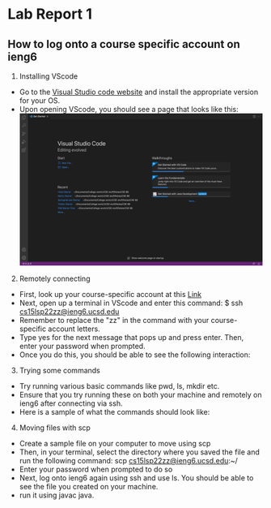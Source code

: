 # Lab Report 1

## How to log onto a course specific account on ieng6

1. Installing VScode
* Go to the [Visual Studio code website](https://code.visualstudio.com/) and install the appropriate version for your OS.
* Upon opening VScode, you should see a page that looks like this: 
![Vscode opening page](https://github.com/virsinghh/cse15l-lab-reports/blob/main/VScode%20opening.png?raw=true)

2. Remotely connecting
* First, look up your course-specific account at this [Link](https://sdacs.ucsd.edu/~icc/index.php)
* Next, open up a terminal in VScode and enter this command: $ ssh cs15lsp22zz@ieng6.ucsd.edu
* Remember to replace the "zz" in the command with your course-specific account letters.
* Type yes for the next message that pops up and press enter. Then, enter your password when prompted.
* Once you do this, you should be able to see the following interaction:

3. Trying some commands
* Try running various basic commands like pwd, ls, mkdir etc.
* Ensure that you try running these on both your machine and remotely on ieng6 after connecting via ssh.
* Here is a sample of what the commands should look like: 

4. Moving files with scp
* Create a sample file on your computer to move using scp
* Then, in your terminal, select the directory where you saved the file and run the following command: scp <filename> cs15lsp22zz@ieng6.ucsd.edu:~/
* Enter your password when prompted to do so
* Next, log onto ieng6 again using ssh and use ls. You should be able to see the file you created on your machine.
* run it using javac java.

